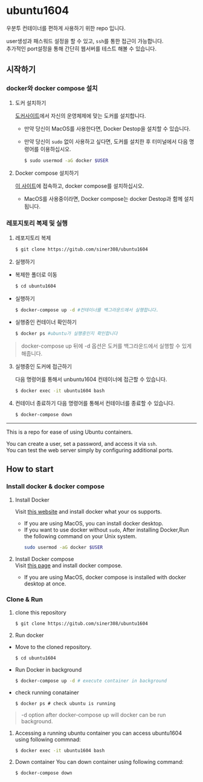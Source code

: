 # ubuntu1604

우분투 컨테이너를 편하게 사용하기 위한 repo 입니다.

user생성과 패스워드 설정을 할 수 있고, `ssh`를 통한 접근이 가능합니다.<br>
추가적인 port설정을 통해 간단히 웹서버를 테스트 해볼 수 있습니다.
## 시작하기
### docker와 docker compose 설치
1. 도커 설치하기

    [도커사이트](https://docs.docker.com/get-docker/)에서 자신의 운영체제에 맞는 도커를 설치합니다.
   - 만약 당신이 MacOS를 사용한다면, Docker Destop을 설치할 수 있습니다. 
   - 만약 당신이 ```sudo``` 없이 사용하고 싶다면, 도커를 설치한 후 터미널에서 다음 명령어를 이용하십시오.
  
        ```bash
        $ sudo usermod -aG docker $USER
        ```

2. Docker compose 설치하기

    [이 사이트](https://docs.docker.com/compose/install/)에 접속하고, docker compose를 설치하십시오.
    - MacOS를 사용중이라면, Docker compose는 docker Destop과 함께 설치됩니다. 

### 레포지토리 복제 및 실행

1. 레포지토리 복제

   ```bash
   $ git clone https://gitub.com/siner308/ubuntu1604
   ```

2. 실행하기
  - 복제한 폴더로 이동
    ```bash
    $ cd ubuntu1604
    ```
   - 실행하기
     ```bash
     $ docker-compose up -d #컨테이너를 백그라운드에서 실행합니다.
     ```
   - 실행중인 컨테이너 확인하기
     ```bash
     $ docker ps #ubuntu가 실행중인지 확인합니다
     ```
> docker-compose up 뒤에 -d 옵션은 도커를 백그라운드에서 실행할 수 있게 해줍니다.
3. 실행중인 도커에 접근하기

    다음 명령어를 통해서 unbuntu1604 컨테이너에 접근할 수 있습니다.
    ```bash
    $ docker exec -it ubuntu1604 bash
    ```
4. 컨테이너 종료하기
    다음 명령어를 통해서 컨테이너를 종료할 수 있습니다.
    ```bash
    $ docker-compose down
    ```
    
---
This is a repo for ease of using Ubuntu containers.

You can create a user, set a password, and access it via `ssh`.<br>
You can test the web server simply by configuring additional ports.

## How to start

### Install docker & docker compose
1. Install Docker 
   
   Visit [this website](https://docs.docker.com/get-docker/) and install docker what your os supports.
   - If you are using MacOS, you can install docker desktop.
   - If you want to use docker without ```sudo```, After installing Docker,Run the following command on your Unix system.   
        ```bash
        sudo usermod -aG docker $USER
        ``` 


2. Install Docker compose   
  Visit [this page](https://docs.docker.com/compose/install/) and install docker compose.
   - If you are using MacOS, docker compose is installed with docker desktop at once.

### Clone & Run

1. clone this repository
   ```bash
   $ git clone https://gitub.com/siner308/ubuntu1604
   ```
2. Run docker
 - Move to the cloned repository. 
    ```bash
    $ cd ubuntu1604
    ```
- Run Docker in background
    ```bash
    $ docker-compose up -d # execute container in background
    ```
- check running conatainer
    ```bsah
    $ docker ps # check ubuntu is running
    ```
> -d option after docker-compose up will docker can be run background.

1. Accessing a running ubuntu container 
    you can access ubuntu1604 using following commnad:
     ```bash
     $ docker exec -it ubuntu1604 bash
     ```

4. Down container
    You can down container using following command:
    ```bash
    $ docker-compose down
    ```
    
